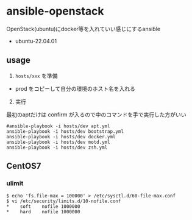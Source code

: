 # ansible-openstack

OpenStack(ubuntu)にdocker等を入れていい感じにするansible
* ubuntu-22.04.01

## usage

1. `hosts/xxx` を準備

- prod をコピーして自分の環境のホスト名を入れる

2. 実行

最初のaptだけは confirm が入るので中のコマンドを手で実行した方がいい


```shell
#ansible-playbook -i hosts/dev apt.yml
ansible-playbook -i hosts/dev bootstrap.yml
ansible-playbook -i hosts/dev docker.yml
ansible-playbook -i hosts/dev motd.yml
ansible-playbook -i hosts/dev zsh.yml
```

## CentOS7

### ulimit

```console
$ echo 'fs.file-max = 100000' > /etc/sysctl.d/60-file-max.conf
$ vi /etc/security/limits.d/10-nofile.conf
*    soft    nofile 1000000
*    hard    nofile 1000000
```

